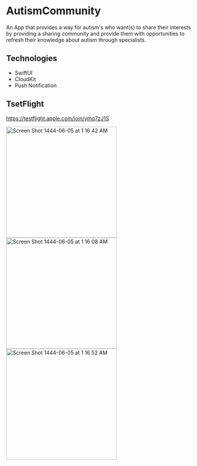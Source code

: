 # AutismCommunity
An App that  provides a way for autism's who want(s) to share their interests by providing a sharing 
community and provide them with opportunities to refresh their knowledge about autism through specialists.

## Technologies
- SwiftUI </br>
- CloudKit </br>
- Push Notification </br>

## TsetFlight
https://testflight.apple.com/join/ymq7zJ1S



<img width="300" alt="Screen Shot 1444-06-05 at 1 16 42 AM" src="https://user-images.githubusercontent.com/90142160/209881131-e372d598-1fcd-4f15-a3ea-d0773d9dc56f.png">

<img width="300" alt="Screen Shot 1444-06-05 at 1 16 08 AM" src="https://user-images.githubusercontent.com/90142160/209881159-64b78a33-5469-4c9e-94ef-3f77e374e868.png">
<img width="300" alt="Screen Shot 1444-06-05 at 1 16 52 AM" src="https://user-images.githubusercontent.com/90142160/209881163-a4760f31-94d8-4bef-a670-1ee1c12f2d3c.png">

